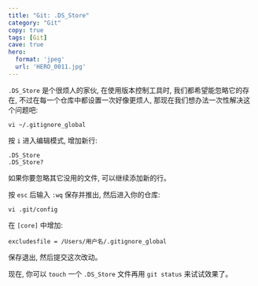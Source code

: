 ```yaml
---
title: "Git: .DS_Store"
category: "Git"
copy: true
tags: [Git]
cave: true
hero:
  format: 'jpeg'
  url: 'HERO_0011.jpg'
---
```

`.DS_Store` 是个很烦人的家伙, 在使用版本控制工具时, 我们都希望能忽略它的存在, 不过在每一个仓库中都设置一次好像更烦人, 那现在我们想办法一次性解决这个问题吧:

```console
vi ~/.gitignore_global
```

按 `i` 进入编辑模式, 增加新行:

```console
.DS_Store
.DS_Store?
```

如果你要忽略其它没用的文件, 可以继续添加新的行。

按 `esc` 后输入 `:wq` 保存并推出, 然后进入你的仓库:

```console
vi .git/config
```

在 `[core]` 中增加:

```console
excludesfile = /Users/用户名/.gitignore_global
```

保存退出, 然后提交这次改动。

现在, 你可以 `touch` 一个 `.DS_Store` 文件再用 `git status` 来试试效果了。
